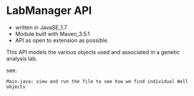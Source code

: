 # LabManager API

* written in JavaSE_1.7
* Module built with Maven_3.5.1
* API as open to extension as possible.

This API models the various objects used and associated in a genetic analysis lab.

see:
```
Main.java: view and run the file to see how we find individual Well objects
```
